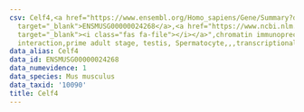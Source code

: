 ```yaml
---
csv: Celf4,<a href="https://www.ensembl.org/Homo_sapiens/Gene/Summary?db=core;g=ENSMUSG00000024268"
  target="_blank">ENSMUSG00000024268</a>,<a href="https://www.ncbi.nlm.nih.gov/pubmed/25450459"
  target="_blank"><i class="fas fa-file"></i></a>",chromatin immunoprecipitation assay,direct
  interaction,prime adult stage, testis, Spermatocyte,,,transcriptional regulation,
data_alias: Celf4
data_id: ENSMUSG00000024268
data_numevidence: 1
data_species: Mus musculus
data_taxid: '10090'
title: Celf4
---
```

